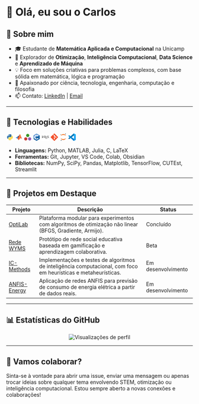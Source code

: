 # 👋 Olá, eu sou o Carlos

## 🌌 Sobre mim

- 🎓 Estudante de **Matemática Aplicada e Computacional** na Unicamp  
- 🤖 Explorador de **Otimização**, **Inteligência Computacional**, **Data Science** e **Aprendizado de Máquina**
- 💡 Foco em soluções criativas para problemas complexos, com base sólida em matemática, lógica e programação
- 🧠 Apaixonado por ciência, tecnologia, engenharia, computação e filosofia
- 📫 Contato: [LinkedIn](https://www.linkedin.com/in/carlos-gabriel-ribeiro-135426248/) | [Email](mailto:c232791@dac.unicamp.br)

---

## 🚀 Tecnologias e Habilidades

<p>
  <code><img height="20" src="https://raw.githubusercontent.com/devicons/devicon/master/icons/python/python-original.svg"></code>
  <code><img height="20" src="https://raw.githubusercontent.com/devicons/devicon/master/icons/matlab/matlab-original.svg"></code>
  <code><img height="20" src="https://raw.githubusercontent.com/devicons/devicon/master/icons/julia/julia-original.svg"></code>
  <code><img height="20" src="https://raw.githubusercontent.com/devicons/devicon/master/icons/c/c-original.svg"></code>
  <code><img height="20" src="https://raw.githubusercontent.com/devicons/devicon/master/icons/latex/latex-original.svg"></code>
  <code><img height="20" src="https://raw.githubusercontent.com/devicons/devicon/master/icons/git/git-original.svg"></code>
  <code><img height="20" src="https://raw.githubusercontent.com/devicons/devicon/master/icons/jupyter/jupyter-original.svg"></code>
  <code><img height="20" src="https://raw.githubusercontent.com/devicons/devicon/master/icons/vscode/vscode-original.svg"></code>
</p>

- **Linguagens:** Python, MATLAB, Julia, C, LaTeX  
- **Ferramentas:** Git, Jupyter, VS Code, Colab, Obsidian  
- **Bibliotecas:** NumPy, SciPy, Pandas, Matplotlib, TensorFlow, CUTEst, Streamlit

---

## 🧪 Projetos em Destaque

| Projeto                                                         | Descrição                                                                                                     | Status       |
| --------------------------------------------------------------- | ------------------------------------------------------------------------------------------------------------- | ------------ |
| [OptiLab](https://github.com/seu-usuario/OptiLab)               | Plataforma modular para experimentos com algoritmos de otimização não linear (BFGS, Gradiente, Armijo).     | Concluído    |
| [Rede WYMS](https://github.com/seu-usuario/WYMS)                | Protótipo de rede social educativa baseada em gamificação e aprendizagem colaborativa.                       | Beta         |
| [IC-Methods](https://github.com/seu-usuario/IC-Methods)         | Implementações e testes de algoritmos de inteligência computacional, com foco em heurísticas e metaheurísticas. | Em desenvolvimento |
| [ANFIS-Energy](https://github.com/seu-usuario/ANFIS-Energy)     | Aplicação de redes ANFIS para previsão de consumo de energia elétrica a partir de dados reais.               | Em desenvolvimento |

---

## 📊 Estatísticas do GitHub

<!-- Em breve: integração com gráficos personalizados ou badges -->

<p align="center">
  <img src="https://komarev.com/ghpvc/?username=seu-usuario&color=brightgreen" alt="Visualizações de perfil" />
</p>

---

## 🤝 Vamos colaborar?

Sinta-se à vontade para abrir uma issue, enviar uma mensagem ou apenas trocar ideias sobre qualquer tema envolvendo STEM, otimização ou inteligência computacional. Estou sempre aberto a novas conexões e colaborações!
